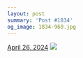 ```yaml
---
layout: post
summary: 'Post #1834'
og_image: 1834-960.jpg
---
```


<p>
  <time>
    <a href="/1834">April 26, 2024</a>
  </time>
  <a href="/1834">
    <img src="{{ site.assets_url }}/1834-480.jpg" srcset="{{ site.assets_url }}/1834-240.jpg 240w, {{ site.assets_url }}/1834-480.jpg 480w, {{ site.assets_url }}/1834-720.jpg 720w, {{ site.assets_url }}/1834-960.jpg 960w" sizes="(min-width: 700px) 50vw, calc(100vw - 2rem)" />
  </a>
</p>
